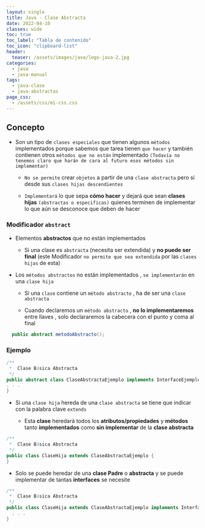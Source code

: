 ```yaml
---
layout: single
title: Java - Clase Abstracta
date: 2022-04-10
classes: wide
toc: true
toc_label: "Tabla de contenido"
toc_icon: "clipboard-list"
header:
  teaser: /assets/images/java/logo-java-2.jpg
categories:
  - java
  - java-manual
tags:
  - java-clase
  - java-abstractas
page_css: 
  - /assets/css/mi-css.css
---
```


## Concepto

* Son un tipo de ``clases especiales`` que tienen algunos ``métodos`` implementados porque sabemos que tarea tienen ``que hacer`` y también contienen otros ``métodos que no están`` implementado ``(Todavía no tenemos claro que harán de cara al futuro esos métodos sin implementar)``

  * ``No se permite`` crear ``objetos`` a partir de una ``clase abstracta`` pero si desde sus ``clases hijas descendientes``

  * ``Implementará`` lo que sepa **cómo hacer** y dejará que sean **clases hijas** ``(abstractas o especificas)`` quienes terminen de implementar lo que aún se desconoce que deben de hacer

### Modificador ``abstract``

* Elementos **abstractos** que no están implementados

  * Si una clase es ``abstracta`` (necesita ser extendida) y **no puede ser final** (este Modificador ``no permite que sea extendida`` por las ``clases hijas`` de esta)

* Los ``métodos abstractos`` no están implementados , ``se implementarán`` en una ``clase hija``

  * Si una ``clase`` contiene un ``método abstracto`` , ha de ser una ``clase abstracta``

  * Cuando declaremos un ``método abstracto`` , **no lo implementaremos** entre llaves , solo declararemos la cabecera con el punto y coma al final

```java
  public abstract metodoAbstracto();
```

### Ejemplo

```java
/**
 *  Clase Básica Abstracta
 */
public abstract class ClaseAbstractaEjemplo implements InterfaceEjemplo{
. . .
}
```

* Si una ``clase hija`` hereda de una ``clase abstracta`` se tiene que indicar con la palabra clave ``extends``

  * Esta **clase** heredará todos los **atributos/propiedades** y **métodos** tanto **implementados** como **sin implementar** de la **clase abstracta**

```java
/**
 *  Clase Básica Abstracta
 */
public class ClaseHija extends ClaseAbstractaEjemplo {
}
```

* Solo se puede heredar de una **clase Padre** o **abstracta** y se puede implementar de tantas **interfaces** se necesite

```java
/**
 *  Clase Básica Abstracta
 */
public class ClaseHija extends ClaseAbstractaEjemplo implements InterfaceEjemplo1 , InterfaceEjemplo2 {
  . . .
}
```
